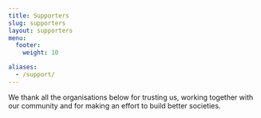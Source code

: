```yaml
---
title: Supporters
slug: supporters
layout: supporters
menu: 
  footer:
    weight: 10

aliases:
  - /support/
---
```

We thank all the organisations below for trusting us, working together with our community and for making an effort to build better societies.
